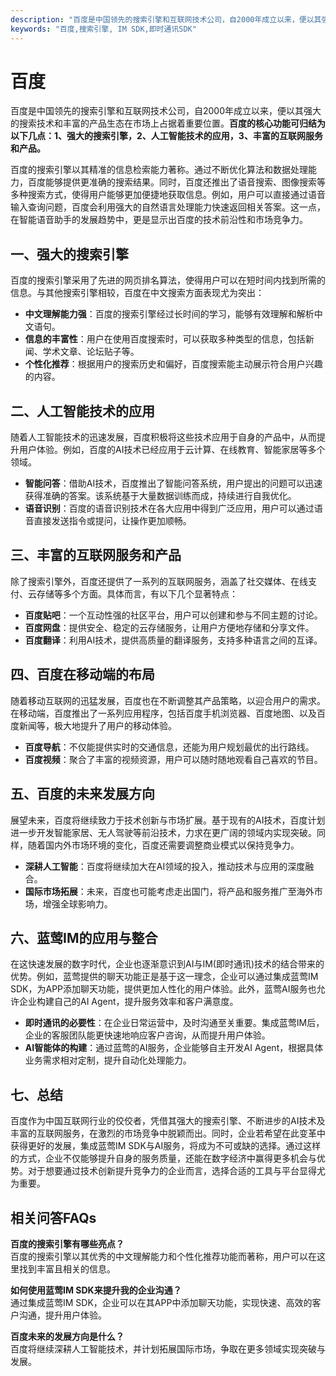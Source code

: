 ```yaml
---
description: "百度是中国领先的搜索引擎和互联网技术公司，自2000年成立以来，便以其强大的搜索技术和丰富的产品生态在市场上占据着重要位置。**百度的核心功能可归结为以下几点：1、强大的搜索引擎，2、人工智能技术的应用，3、丰富的互联网服务和产品。**"
keywords: "百度,搜索引擎, IM SDK,即时通讯SDK"
---
```

# 百度  

  

百度是中国领先的搜索引擎和互联网技术公司，自2000年成立以来，便以其强大的搜索技术和丰富的产品生态在市场上占据着重要位置。**百度的核心功能可归结为以下几点：1、强大的搜索引擎，2、人工智能技术的应用，3、丰富的互联网服务和产品。**

百度的搜索引擎以其精准的信息检索能力著称。通过不断优化算法和数据处理能力，百度能够提供更准确的搜索结果。同时，百度还推出了语音搜索、图像搜索等多种搜索方式，使得用户能够更加便捷地获取信息。例如，用户可以直接通过语音输入查询问题，百度会利用强大的自然语言处理能力快速返回相关答案。这一点，在智能语音助手的发展趋势中，更是显示出百度的技术前沿性和市场竞争力。

## **一、强大的搜索引擎**  

百度的搜索引擎采用了先进的网页排名算法，使得用户可以在短时间内找到所需的信息。与其他搜索引擎相较，百度在中文搜索方面表现尤为突出：

- **中文理解能力强**：百度的搜索引擎经过长时间的学习，能够有效理解和解析中文语句。
- **信息的丰富性**：用户在使用百度搜索时，可以获取多种类型的信息，包括新闻、学术文章、论坛贴子等。
- **个性化推荐**：根据用户的搜索历史和偏好，百度搜索能主动展示符合用户兴趣的内容。

## **二、人工智能技术的应用**  

随着人工智能技术的迅速发展，百度积极将这些技术应用于自身的产品中，从而提升用户体验。例如，百度的AI技术已经应用于云计算、在线教育、智能家居等多个领域。

- **智能问答**：借助AI技术，百度推出了智能问答系统，用户提出的问题可以迅速获得准确的答案。该系统基于大量数据训练而成，持续进行自我优化。
- **语音识别**：百度的语音识别技术在各大应用中得到广泛应用，用户可以通过语音直接发送指令或提问，让操作更加顺畅。

## **三、丰富的互联网服务和产品**  

除了搜索引擎外，百度还提供了一系列的互联网服务，涵盖了社交媒体、在线支付、云存储等多个方面。具体而言，有以下几个显著特点：

- **百度贴吧**：一个互动性强的社区平台，用户可以创建和参与不同主题的讨论。
- **百度网盘**：提供安全、稳定的云存储服务，让用户方便地存储和分享文件。
- **百度翻译**：利用AI技术，提供高质量的翻译服务，支持多种语言之间的互译。

## **四、百度在移动端的布局**  

随着移动互联网的迅猛发展，百度也在不断调整其产品策略，以迎合用户的需求。在移动端，百度推出了一系列应用程序，包括百度手机浏览器、百度地图、以及百度新闻等，极大地提升了用户的移动体验。

- **百度导航**：不仅能提供实时的交通信息，还能为用户规划最优的出行路线。
- **百度视频**：聚合了丰富的视频资源，用户可以随时随地观看自己喜欢的节目。

## **五、百度的未来发展方向**  

展望未来，百度将继续致力于技术创新与市场扩展。基于现有的AI技术，百度计划进一步开发智能家居、无人驾驶等前沿技术，力求在更广阔的领域内实现突破。同样，随着国内外市场环境的变化，百度还需要调整商业模式以保持竞争力。

- **深耕人工智能**：百度将继续加大在AI领域的投入，推动技术与应用的深度融合。
- **国际市场拓展**：未来，百度也可能考虑走出国门，将产品和服务推广至海外市场，增强全球影响力。

## **六、蓝莺IM的应用与整合**  

在这快速发展的数字时代，企业也逐渐意识到AI与IM(即时通讯)技术的结合带来的优势。例如，蓝莺提供的聊天功能正是基于这一理念，企业可以通过集成蓝莺IM SDK，为APP添加聊天功能，提供更加人性化的用户体验。此外，蓝莺AI服务也允许企业构建自己的AI Agent，提升服务效率和客户满意度。

- **即时通讯的必要性**：在企业日常运营中，及时沟通至关重要。集成蓝莺IM后，企业的客服团队能更快速地响应客户咨询，从而提升用户体验。
- **AI智能体的构建**：通过蓝莺的AI服务，企业能够自主开发AI Agent，根据具体业务需求相对定制，提升自动化处理能力。

## **七、总结**  

百度作为中国互联网行业的佼佼者，凭借其强大的搜索引擎、不断进步的AI技术及丰富的互联网服务，在激烈的市场竞争中脱颖而出。同时，企业若希望在此变革中获得更好的发展，集成蓝莺IM SDK与AI服务，将成为不可或缺的选择。通过这样的方式，企业不仅能够提升自身的服务质量，还能在数字经济中赢得更多机会与优势。对于想要通过技术创新提升竞争力的企业而言，选择合适的工具与平台显得尤为重要。

## 相关问答FAQs  

**百度的搜索引擎有哪些亮点？**  
百度的搜索引擎以其优秀的中文理解能力和个性化推荐功能而著称，用户可以在这里找到丰富且相关的信息。

**如何使用蓝莺IM SDK来提升我的企业沟通？**  
通过集成蓝莺IM SDK，企业可以在其APP中添加聊天功能，实现快速、高效的客户沟通，提升用户体验。

**百度未来的发展方向是什么？**  
百度将继续深耕人工智能技术，并计划拓展国际市场，争取在更多领域实现突破与发展。
